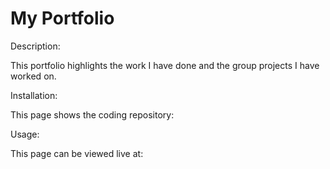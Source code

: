 # My Portfolio

Description:

This portfolio highlights the work I have done and the group projects I have worked on.

Installation:

This page shows the coding repository:

Usage:

This page can be viewed live at:
